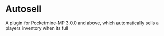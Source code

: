 # Autosell
A plugin for Pocketmine-MP 3.0.0 and above, which automatically sells a players inventory when its full
